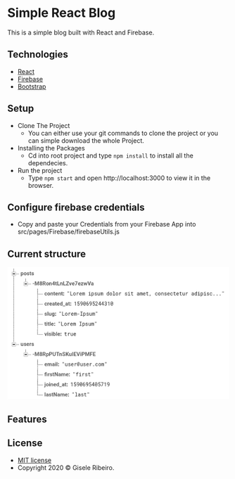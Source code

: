 # Simple React Blog
This is a simple blog built with React and Firebase.

## Technologies
* [React](https://reactjs.org/)
* [Firebase](https://firebase.google.com/)
* [Bootstrap](https://getbootstrap.com/)
## Setup
* Clone The Project
  - You can either use your git commands to clone the project or you can simple download the whole Project.
* Installing the Packages
  - Cd into root project and type `npm install` to install all the dependecies.
* Run the project
  - Type `npm start` and open http://localhost:3000 to view it in the browser.
## Configure firebase credentials
* Copy and paste your Credentials from your Firebase App into src/pages/Firebase/firebaseUtils.js
## Current structure
![database](/assets/database.png)

## Features

## License
* [MIT license](/LICENSE)
* Copyright 2020 © Gisele Ribeiro.
